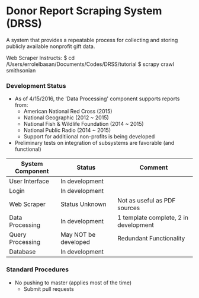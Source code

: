 # Donor Report Scraping System (DRSS)

A system that provides a repeatable process for collecting and storing publicly available nonprofit gift data.

Web Scraper Instructs:
$ cd /Users/errolelbasan/Documents/Codes/DRSS/tutorial 
$ scrapy crawl smithsonian

### Development Status 

* As of 4/15/2016, the 'Data Processing' component supports reports from:
  - American National Red Cross (2015)
  - National Geographic (2012 ~ 2015)
  - National Fish & Wildlife Foundation (2014 ~ 2015)
  - National Public Radio (2014 ~ 2015)
  - Support for additiional non-profits is being developed
* Preliminary tests on integration of subsystems are favorable (and functional)

System Component | Status | Comment
--- | --- | ---
User Interface | In development |
Login | In development |
Web Scraper | Status Unknown | Not as useful as PDF sources
Data Processing | In development | 1 template complete, 2 in development
Query Processing | May NOT be developed | Redundant Functionality
Database | In development | 

### Standard Procedures
* No pushing to master (applies most of the time)
  - Submit pull requests





